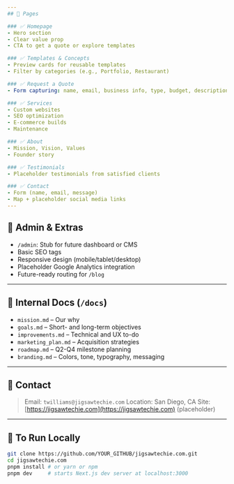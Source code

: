 ```yaml
---
## 📄 Pages

### ✅ Homepage
- Hero section
- Clear value prop
- CTA to get a quote or explore templates

### ✅ Templates & Concepts
- Preview cards for reusable templates
- Filter by categories (e.g., Portfolio, Restaurant)

### ✅ Request a Quote
- Form capturing: name, email, business info, type, budget, description

### ✅ Services
- Custom websites
- SEO optimization
- E-commerce builds
- Maintenance

### ✅ About
- Mission, Vision, Values
- Founder story

### ✅ Testimonials
- Placeholder testimonials from satisfied clients

### ✅ Contact
- Form (name, email, message)
- Map + placeholder social media links
---
```


## 🔐 Admin & Extras

- `/admin`: Stub for future dashboard or CMS
- Basic SEO tags
- Responsive design (mobile/tablet/desktop)
- Placeholder Google Analytics integration
- Future-ready routing for `/blog`

---

## 📑 Internal Docs (`/docs`)

- `mission.md` – Our why
- `goals.md` – Short- and long-term objectives
- `improvements.md` – Technical and UX to-do
- `marketing_plan.md` – Acquisition strategies
- `roadmap.md` – Q2-Q4 milestone planning
- `branding.md` – Colors, tone, typography, messaging

---

## 📧 Contact

> Email: `twilliams@jigsawtechie.com`
> Location: San Diego, CA
> Site: [https://jigsawtechie.com](https://jigsawtechie.com) (placeholder)

---

## 🧪 To Run Locally

```bash
git clone https://github.com/YOUR_GITHUB/jigsawtechie.com.git
cd jigsawtechie.com
pnpm install # or yarn or npm
pnpm dev     # starts Next.js dev server at localhost:3000
```
